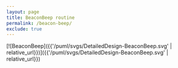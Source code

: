 ```yaml
---
layout: page
title: BeaconBeep routine
permalink: /beacon-beep/
exclude: true
---
```


[![BeaconBeep]({{'/puml/svgs/DetailedDesign-BeaconBeep.svg' | relative_url}})]({{'/puml/svgs/DetailedDesign-BeaconBeep.svg' | relative_url}})
